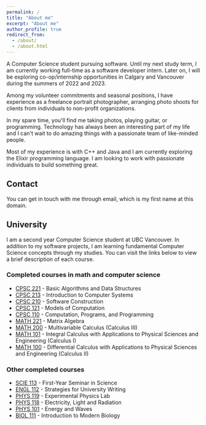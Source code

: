 ```yaml
---
permalink: /
title: "About me"
excerpt: "About me"
author_profile: true
redirect_from:
  - /about/
  - /about.html
---
```


A Computer Science student pursuing software. Until my next study term, I am currently working full-time as a software developer intern. Later on, I will be exploring co-op/internship opportunities in Calgary and Vancouver during the summers of 2022 and 2023.

Among my volunteer commitments and seasonal positions, I have experience as a freelance portrait photographer, arranging photo shoots for clients from individuals to non-profit organizations.

In my spare time, you'll find me taking photos, playing guitar, or programming. Technology has always been an interesting part of my life and I can't wait to do amazing things with a passionate team of like-minded people.

Most of my experience is with C++ and Java and I am currently exploring the Elixir programming language. I am looking to work with passionate individuals to build something great.

## Contact

You can get in touch with me through email, which is my first name at this domain.

## University

I am a second year Computer Science student at UBC Vancouver. In addition to my software projects, I am learning fundamental Computer Science concepts through my studies. You can visit the links below to view a brief description of each course.

### Completed courses in math and computer science

- [CPSC 221](https://courses.students.ubc.ca/cs/courseschedule?pname=subjarea&tname=subj-course&dept=CPSC&course=221) - Basic Algorithms and Data Structures
- [CPSC 213](https://courses.students.ubc.ca/cs/courseschedule?pname=subjarea&tname=subj-course&dept=CPSC&course=213) - Introduction to Computer Systems
- [CPSC 210](https://courses.students.ubc.ca/cs/courseschedule?pname=subjarea&tname=subj-course&dept=CPSC&course=210) - Software Construction
- [CPSC 121](https://courses.students.ubc.ca/cs/courseschedule?pname=subjarea&tname=subj-course&dept=CPSC&course=121) - Models of Computation
- [CPSC 110](https://courses.students.ubc.ca/cs/courseschedule?pname=subjarea&tname=subj-course&dept=CPSC&course=110) - Computation, Programs, and Programming
- [MATH 221](https://courses.students.ubc.ca/cs/courseschedule?pname=subjarea&tname=subj-course&dept=MATH&course=221) - Matrix Algebra
- [MATH 200](https://courses.students.ubc.ca/cs/courseschedule?pname=subjarea&tname=subj-course&dept=MATH&course=200) - Multivariable Calculus (Calculus III)
- [MATH 101](https://courses.students.ubc.ca/cs/courseschedule?pname=subjarea&tname=subj-course&dept=MATH&course=101) - Integral Calculus with Applications to Physical Sciences and Engineering (Calculus I)
- [MATH 100](https://courses.students.ubc.ca/cs/courseschedule?pname=subjarea&tname=subj-course&dept=MATH&course=100) - Differential Calculus with Applications to Physical Sciences and Engineering (Calculus II)

### Other completed courses

- [SCIE 113](https://courses.students.ubc.ca/cs/courseschedule?pname=subjarea&tname=subj-course&dept=SCIE&course=113) - First-Year Seminar in Science
- [ENGL 112](https://courses.students.ubc.ca/cs/courseschedule?pname=subjarea&tname=subj-course&dept=ENGL&course=112) - Strategies for University Writing
- [PHYS 119](https://courses.students.ubc.ca/cs/courseschedule?pname=subjarea&tname=subj-course&dept=PHYS&course=119) - Experimental Physics Lab
- [PHYS 118](https://courses.students.ubc.ca/cs/courseschedule?pname=subjarea&tname=subj-course&dept=PHYS&course=118) - Electricity, Light and Radiation
- [PHYS 101](https://courses.students.ubc.ca/cs/courseschedule?pname=subjarea&tname=subj-course&dept=PHYS&course=101) - Energy and Waves
- [BIOL 111](https://courses.students.ubc.ca/cs/courseschedule?pname=subjarea&tname=subj-course&dept=BIOL&course=111) - Introduction to Modern Biology
